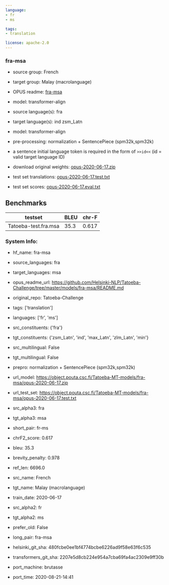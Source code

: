 ```yaml
---
language: 
- fr
- ms

tags:
- translation

license: apache-2.0
---
```


### fra-msa

* source group: French 
* target group: Malay (macrolanguage) 
*  OPUS readme: [fra-msa](https://github.com/Helsinki-NLP/Tatoeba-Challenge/tree/master/models/fra-msa/README.md)

*  model: transformer-align
* source language(s): fra
* target language(s): ind zsm_Latn
* model: transformer-align
* pre-processing: normalization + SentencePiece (spm32k,spm32k)
* a sentence initial language token is required in the form of `>>id<<` (id = valid target language ID)
* download original weights: [opus-2020-06-17.zip](https://object.pouta.csc.fi/Tatoeba-MT-models/fra-msa/opus-2020-06-17.zip)
* test set translations: [opus-2020-06-17.test.txt](https://object.pouta.csc.fi/Tatoeba-MT-models/fra-msa/opus-2020-06-17.test.txt)
* test set scores: [opus-2020-06-17.eval.txt](https://object.pouta.csc.fi/Tatoeba-MT-models/fra-msa/opus-2020-06-17.eval.txt)

## Benchmarks

| testset               | BLEU  | chr-F |
|-----------------------|-------|-------|
| Tatoeba-test.fra.msa 	| 35.3 	| 0.617 |


### System Info: 
- hf_name: fra-msa

- source_languages: fra

- target_languages: msa

- opus_readme_url: https://github.com/Helsinki-NLP/Tatoeba-Challenge/tree/master/models/fra-msa/README.md

- original_repo: Tatoeba-Challenge

- tags: ['translation']

- languages: ['fr', 'ms']

- src_constituents: {'fra'}

- tgt_constituents: {'zsm_Latn', 'ind', 'max_Latn', 'zlm_Latn', 'min'}

- src_multilingual: False

- tgt_multilingual: False

- prepro:  normalization + SentencePiece (spm32k,spm32k)

- url_model: https://object.pouta.csc.fi/Tatoeba-MT-models/fra-msa/opus-2020-06-17.zip

- url_test_set: https://object.pouta.csc.fi/Tatoeba-MT-models/fra-msa/opus-2020-06-17.test.txt

- src_alpha3: fra

- tgt_alpha3: msa

- short_pair: fr-ms

- chrF2_score: 0.617

- bleu: 35.3

- brevity_penalty: 0.978

- ref_len: 6696.0

- src_name: French

- tgt_name: Malay (macrolanguage)

- train_date: 2020-06-17

- src_alpha2: fr

- tgt_alpha2: ms

- prefer_old: False

- long_pair: fra-msa

- helsinki_git_sha: 480fcbe0ee1bf4774bcbe6226ad9f58e63f6c535

- transformers_git_sha: 2207e5d8cb224e954a7cba69fa4ac2309e9ff30b

- port_machine: brutasse

- port_time: 2020-08-21-14:41